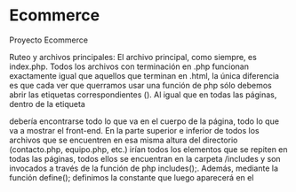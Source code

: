 # Ecommerce
Proyecto Ecommerce 


Ruteo y archivos principales:
El archivo principal, como siempre, es index.php. Todos los archivos con terminación en .php funcionan exactamente igual que aquellos que terminan en .html, la única diferencia es que cada ver que querramos usar una función de php sólo debemos abrir las etiquetas correspondientes (<?php y ?>). Al igual que en todas las páginas, dentro de la etiqueta <main> debería encontrarse todo lo que va en el cuerpo de la página, todo lo que va a mostrar el front-end. En la parte superior e inferior  de todos los archivos que se encuentren en esa misma altura del directorio (contacto.php, equipo.php, etc.) irían todos los elementos que se repiten en todas las páginas, todos ellos se encuentran en la carpeta /includes y son invocados a través de la función de php includes();. Además, mediante la función define(); definimos la constante que luego aparecerá en el <title> de cada una de las páginas. Por ejemplo, la pestaña de carrito.php dirá algo como "Mi Carrito - El Tejido de Anita", dado que así está definido en la función mencionada.



Includes:
En la carpeta /includes, como ya se dijo, van todos los elementos que se repiten. Esto hace que la página sea dinámica (y no estática). Por ejemplo, si queremos modificar el <footer>, ya no modificaríamos el archivo index.php y cada uno de los archivos que están a esa misma altura, sino que solamente modificamos el archivo /includes/footer.php. Cada archivo tiene una función que se detallará a continuación.

head.php -> aquí se encuentra todo lo que está arriba del <body> en un index.html común (los links al style/bootstrap, scripts, <title>, favicon, etc.). Además, si se quisiera modificar la etiqueta <header> o los íconos de las redes sociales, éste es el lugar.
  
footer.php -> en este lugar encontramos el <footer> y los links de js de bootstrap.

checkout.php -> esto es lo que se va a mostrar cada vez que queremos ver la versión resumidad de aquello que tenemos en el carrito. En teoría, esto nos debería devolver información mínima, esto es, una img del producto, el título del artículo y el precio. Además, esta página debería linkear a ../carrito.php, con el fin de que el usuario tenga la posibilidad de ver en detalle aquello que va a comprar.

menu.php -> aquí están los distintos menús (versión mobile y versión desktop), de querer modificar el html de los mismos, éste es el archivo a retocar.

nav.php -> acá encontramos los diversos <li> que queremos que el <nav> nos muestre. De querer agregar otro link en el <nav>, éste es el lugar. Sólo están los nombres y los href, la función que los muestra se encuentra en los próximos dos archivos.

nav-mob y nav-desk -> en el primero tenemos la función que nos va a mostrar el <li> con el link y la función para cerrar el menú mobile (closeNav();), en el segundo tenemos lo mismo menos la función closeNav();, dado que no hay menú mobile en la versión desktop.
